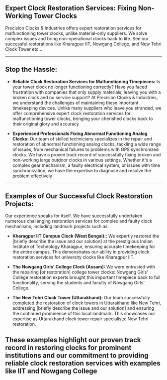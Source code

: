 <!--//meta

Description: We offer a wide range of tower clock products, including bespoke options, for churches, schools, and commercial buildings. Our services include professional installation and ongoing maintenance.

Primary Keyword: tower clock products

Related Keywords: tower clocksarchitectural clockscustom tower clockslarge tower clocksoutdoor tower clockschurch tower clockspublic clockstower clock designtower clock installationtower clock servicesclock towers

Long-Tail Keywords: best tower clock products for churches, custom tower clock products for schools, large outdoor tower clock products installation services, affordable tower clock products for commercial building, shigh-quality architectural tower clock products for sale, where to buy tower clock products for churches and schools, tower clock products with long-lasting durability, digital tower clock products for public spaces and businesses, historic tower clock products restoration and maintenance, energy-efficient tower clock products for sale

//meta-->

## Expert Clock Restoration Services: Fixing Non-Working Tower Clocks

Precision Clocks & Industries offers expert restoration services for malfunctioning tower clocks, unlike material-only suppliers. We solve complex issues and bring non-operational clocks back to life. See our successful restorations like Kharagpur IIT, Nowgang College, and New Tehri Clock Tower etc...

---

## Stop the Hassle:

*   **Reliable Clock Restoration Services for Malfunctioning Timepieces:** Is your tower clock no longer functioning correctly? Have you faced frustration with companies that only supply materials, leaving you with a broken clock and no service support? At Precision Clocks & Industries, we understand the challenges of maintaining these important timekeeping devices. Unlike many suppliers who leave you stranded, we offer comprehensive expert clock restoration services for malfunctioning tower clocks, bringing your cherished clocks back to their original glory and accuracy

*   **Experienced Professionals Fixing Abnormal Functioning Analog Clocks:** Our team of skilled technicians specializes in the repair and restoration of abnormal functioning analog clocks, tackling a wide range of issues, from mechanical failures to problems with GPS synchronized clocks. We have a proven track record of successfully fixing broken and non-working large outdoor clocks in various settings. Whether it's a complex gear mechanism, a faulty electrical system, or issues with time synchronization, we have the expertise to diagnose and resolve the problem effectively

---

## Examples of Our Successful Clock Restoration Projects:

Our experience speaks for itself. We have successfully undertaken numerous challenging restoration services for complex and faulty clock mechanisms, including landmark projects such as:

*   **Kharagpur IIT Campus Clock (West Bengal)::** We expertly restored the [briefly describe the issue and our solution] at the prestigious Indian Institute of Technology Kharagpur, ensuring accurate timekeeping for the entire campus. This demonstrates our ability in providing clock restoration services for university clocks like Kharagpur IIT.
    
*   **The Nowgang Girls' College Clock (Assam):** We were entrusted with the repairing [or restoration] college tower clocks: Nowgang Girls' College restoration experts brought this important timepiece back to full functionality, serving the students and faculty of Nowgang Girls' College.

*   **The New Tehri Clock Tower (Uttarakhand):** Our team successfully completed the restoration of clock towers in Uttarakhand like New Tehri, addressing [briefly describe the issue and our solution] and ensuring the continued prominence of this local landmark. This showcases our expertise as Uttarakhand clock tower repair specialists: New Tehri restoration.

## These examples highlight our proven track record in restoring clocks for prominent institutions and our commitment to providing reliable clock restoration services with examples like IIT and Nowgang College